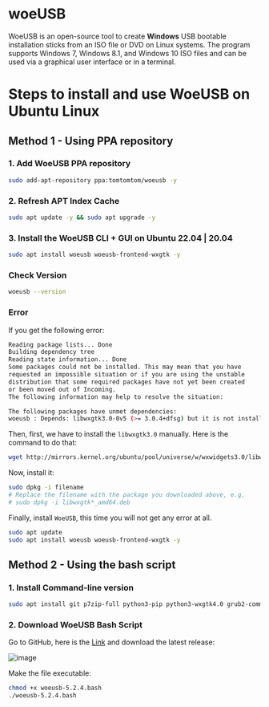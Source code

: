 # woeUSB

WoeUSB is an open-source tool to create **Windows** USB bootable installation sticks from an ISO file or DVD on Linux systems. The program supports Windows 7, Windows 8.1, and Windows 10 ISO files and can be used via a graphical user interface or in a terminal. 

# Steps to install and use WoeUSB on Ubuntu Linux

## Method 1 -  Using PPA repository

### 1. Add WoeUSB PPA repository

```bash
sudo add-apt-repository ppa:tomtomtom/woeusb -y
```

### 2. Refresh APT Index Cache

```bash
sudo apt update -y && sudo apt upgrade -y
```

### 3. Install the WoeUSB CLI + GUI on Ubuntu 22.04 | 20.04

```bash
sudo apt install woeusb woeusb-frontend-wxgtk -y
```

### Check Version

```bash
woeusb --version
```

### Error 

If you get the following error:

```bash
Reading package lists... Done
Building dependency tree
Reading state information... Done
Some packages could not be installed. This may mean that you have
requested an impossible situation or if you are using the unstable
distribution that some required packages have not yet been created
or been moved out of Incoming.
The following information may help to resolve the situation:

The following packages have unmet dependencies:
woeusb : Depends: libwxgtk3.0-0v5 (>= 3.0.4+dfsg) but it is not installable
```

Then, first, we have to install the `libwxgtk3.0` manually. Here is the command to do that:

```bash
wget http://mirrors.kernel.org/ubuntu/pool/universe/w/wxwidgets3.0/libwxgtk3.0-0v5_3.0.4+dfsg-3_amd64.deb
```

Now, install it:

```bash
sudo dpkg -i filename
# Replace the filename with the package you downloaded above, e.g.
# sudo dpkg -i libwxgtk*_amd64.deb
```

Finally, install `WoeUSB`, this time you will not get any error at all.

```bash
sudo apt update
sudo apt install woeusb woeusb-frontend-wxgtk -y
```

## Method 2 -  Using the bash script

### 1. Install Command-line version

```bash
sudo apt install git p7zip-full python3-pip python3-wxgtk4.0 grub2-common grub-pc-bin wimtools
```

### 2. Download WoeUSB Bash Script

Go to GitHub, here is the [Link](https://github.com/WoeUSB/WoeUSB/releases/) and download the latest release:

![image](https://github.com/ShubhamKumar89/woeUSB/assets/97805339/586be5fc-0655-4b77-becd-9d7b1077e2c7)

Make the file executable: 

```bash
chmod +x woeusb-5.2.4.bash
./woeusb-5.2.4.bash
```
